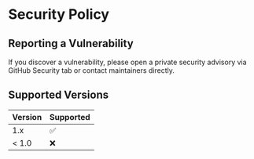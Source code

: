 # Security Policy

## Reporting a Vulnerability
If you discover a vulnerability, please open a private security advisory via GitHub Security tab or contact maintainers directly.

## Supported Versions
| Version | Supported |
|----------|------------|
| 1.x | ✅ |
| < 1.0 | ❌ |
